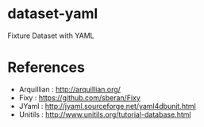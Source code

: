 # dataset-yaml
Fixture Dataset with YAML

# References
* Arquillian : http://arquillian.org/
* Fixy : https://github.com/sberan/Fixy
* JYaml : http://jyaml.sourceforge.net/yaml4dbunit.html
* Unitils : http://www.unitils.org/tutorial-database.html
